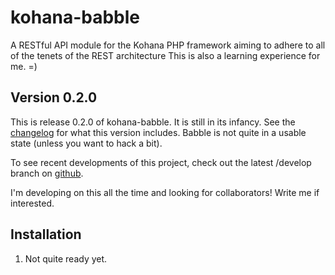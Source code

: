 kohana-babble
=============
A RESTful API module for the Kohana PHP framework aiming to adhere to all of
the tenets of the REST architecture This is also a learning experience for me.
=)

## Version 0.2.0
This is release 0.2.0 of kohana-babble. It is still in its infancy. See the
[changelog](https://github.com/shideon/kohana-babble/blob/0.2.0/master/CHANGELOG.md)
for what this version includes. Babble is not quite in a usable state (unless
you want to hack a bit).

To see recent developments of this project, check out the latest /develop
branch on [github](https://github.com/shideon/kohana-babble).

I'm developing on this all the time and looking for collaborators! Write me if
interested.

## Installation
1. Not quite ready yet.
